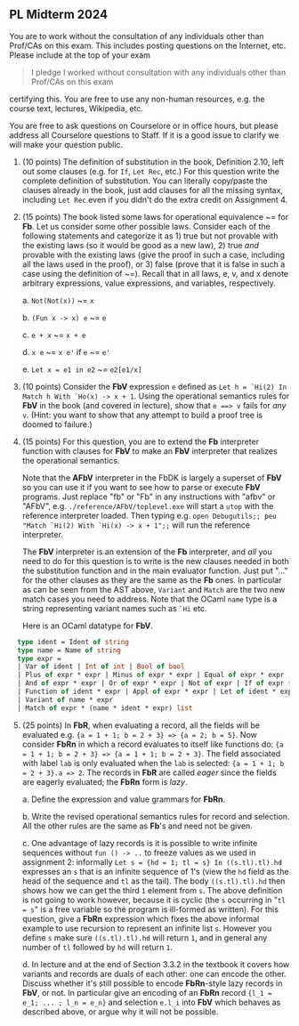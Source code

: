 ## PL Midterm 2024

You are to work without the consultation of any individuals other than Prof/CAs on this exam.  This includes posting questions on the Internet, etc. Please include at the top of your exam 

> I pledge I worked without consultation with any individuals other than Prof/CAs on this exam

certifying this.  You are free to use any non-human resources, e.g. the course text, lectures, Wikipedia, etc.

You are free to ask questions on Courselore or in office hours, but please address all Courselore questions to Staff.  If it is a good issue to clarify we will make your question public.

1. (10 points) The definition of substitution in the book, Definition 2.10, left out some clauses (e.g. for `If`, `Let Rec`, etc.)  For this question write the complete definition of substitution.  You can literally copy/paste the clauses already in the book, just add clauses for all the missing syntax, including `Let Rec` even if you didn't do the extra credit on Assignment 4.

2.  (15 points) The book listed some laws for operational equivalence ~= for **Fb**.  Let us consider some other possible laws.  Consider each of the following statements and categorize it as 1) true but not provable with the existing laws (so it would be good as a new law), 2) true *and* provable with the existing laws (give the proof in such a case, including all the laws used in the proof), or 3) false (prove that it is false in such a case using the definition of ~=).  Recall that in all laws, e, v, and x denote arbitrary expressions, value expressions, and variables, respectively.

    a. `Not(Not(x))` ~= `x`

    b. `(Fun x -> x) e` ~= `e`

    c. `e + x` ~= `x + e`

    d. `x e` ~= `x e'` if `e` ~= `e'`

    e. `Let x = e1 in e2` ~= `e2[e1/x]`

3. (10 points) Consider the **FbV** expression `e` defined as ``Let h = `Hi(2) In Match h With `Ho(x) -> x + 1``.  Using the operational semantics rules for **FbV** in the book (and covered in lecture), show that `e ==> v` fails for *any* `v`.  (Hint: you want to show that any attempt to build a proof tree is doomed to failure.)

4. (15 points) For this question, you are to extend the **Fb** interpreter function with clauses for **FbV** to make an **FbV** interpreter that realizes the operational semantics.  
     
   Note that the **AFbV** interpreter in the FbDK is largely a superset  of **FbV** so you can use it if you want to see how to parse or execute **FbV** programs. Just replace "fb" or "Fb" in any instructions with "afbv" or "AFbV", e.g. `./reference/AFbV/toplevel.exe` will start a `utop` with the reference interpreter loaded.  Then typing  e.g. ``open Debugutils;; peu "Match `Hi(2) With `Hi(x) -> x + 1";;`` will run the reference interpreter.

   The **FbV** interpreter is an extension of the **Fb** interpreter, and *all* you need to do for this question is to write is the new clauses needed in both the substitution function and in the main evaluator function.  Just put "..." for the other clauses as they are the same as the **Fb** ones.  In particular as can be seen from the AST above, `Variant` and `Match` are the two new match cases you need to address.  Note that the OCaml `name` type is a string representing variant names such as `` `Hi `` etc. 

   Here is an OCaml datatype for **FbV**. 

  ```ocaml
    type ident = Ident of string
    type name = Name of string
    type expr = 
    | Var of ident | Int of int | Bool of bool 
    | Plus of expr * expr | Minus of expr * expr | Equal of expr * expr
    | And of expr * expr | Or of expr * expr | Not of expr | If of expr * expr * expr
    | Function of ident * expr | Appl of expr * expr | Let of ident * expr * expr
    | Variant of name * expr 
    | Match of expr * (name * ident * expr) list
  ```

5. (25 points) In **FbR**, when evaluating a record, all the fields will be evaluated e.g. `{a = 1 + 1; b = 2 + 3} => {a = 2; b = 5}`. Now consider **FbRn** in which a record evaluates to itself like functions do: `{a = 1 + 1; b = 2 + 3} => {a = 1 + 1; b = 2 + 3}`. The field associated with label `lab` is only evaluated when the `lab` is selected: `{a = 1 + 1; b = 2 + 3}.a => 2`.  The records in **FbR** are called *eager* since the fields are eagerly evaluated; the **FbRn** form is *lazy*.

    a. Define the expression and value grammars for **FbRn**.

    b. Write the revised operational semantics rules for record and selection. All the other rules are the same as **Fb**'s and need not be given.

    c. One advantage of lazy records is it is possible to write infinite sequences without `fun () -> ..` to freeze values as we used in assignment 2: informally `Let s = {hd = 1; tl = s} In ((s.tl).tl).hd` expresses an `s` that is an infinite sequence of 1's (view the `hd` field as the head of the sequence and `tl` as the tail). The body `((s.tl).tl).hd` then shows how we can get the third `1` element from `s`.  The above definition is not going to work however, because it is cyclic (the `s` occurring in "`tl = s`" is a free variable so the program is ill-formed as written).  For this question, give a **FbRn** expression which fixes the above informal example to use recursion to represent an infinite list `s`.  However you define `s` make sure  `((s.tl).tl).hd` will return `1`, and in general any number of `tl` followed by `hd` will return `1`.

    d. In lecture and at the end of Section 3.3.2 in the textbook it covers how variants and records are duals of each other: one can encode the other. Discuss whether it's still possible to encode **FbRn**-style lazy records in **FbV**, or not. In particular give an encoding of an **FbRn** record `{l_1 = e_1; ... ; l_n = e_n}` and selection `e.l_i` into **FbV** which behaves as described above, or argue why it will not be possible.


